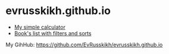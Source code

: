 # evrusskikh.github.io

<ul>
  <li><a href="/MyCalculator">My simple calculator</a></li>
  <li><a href="/Sort&Filter">Book's list with filters and sorts</a></li>
</ul>

<p>My GihHub: <a href="https://github.com/EvRusskikh/evrusskikh.github.io" target="_blank">https://github.com/EvRusskikh/evrusskikh.github.io</a></p>
